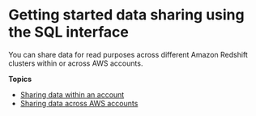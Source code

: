 # Getting started data sharing using the SQL interface<a name="getting-started-datashare-sql"></a>

You can share data for read purposes across different Amazon Redshift clusters within or across AWS accounts\.

**Topics**
+ [Sharing data within an account](within-account.md)
+ [Sharing data across AWS accounts](across-account.md)